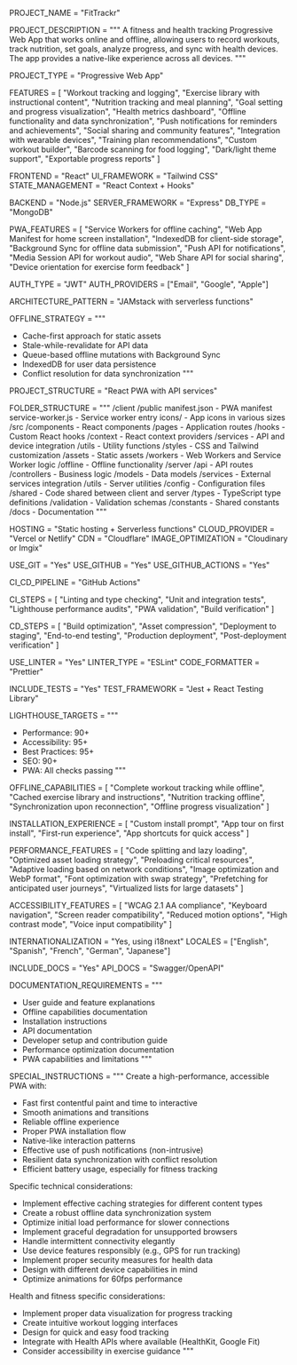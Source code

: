 <!-- 
GENESIS PROJECT SPECIFICATION - PROGRESSIVE WEB APP
-->

<!--===============================================================================-->
<!-- PROJECT BASICS -->
<!--===============================================================================-->

PROJECT_NAME = "FitTrackr"

PROJECT_DESCRIPTION = """
A fitness and health tracking Progressive Web App that works online and offline,
allowing users to record workouts, track nutrition, set goals, analyze progress,
and sync with health devices. The app provides a native-like experience across
all devices.
"""

<!--===============================================================================-->
<!-- PROJECT TYPE -->
<!--===============================================================================-->

PROJECT_TYPE = "Progressive Web App"

<!--===============================================================================-->
<!-- CORE FEATURES -->
<!--===============================================================================-->

FEATURES = [
    "Workout tracking and logging",
    "Exercise library with instructional content",
    "Nutrition tracking and meal planning",
    "Goal setting and progress visualization",
    "Health metrics dashboard",
    "Offline functionality and data synchronization",
    "Push notifications for reminders and achievements",
    "Social sharing and community features",
    "Integration with wearable devices",
    "Training plan recommendations",
    "Custom workout builder",
    "Barcode scanning for food logging",
    "Dark/light theme support",
    "Exportable progress reports"
]

<!--===============================================================================-->
<!-- TECHNOLOGY STACK -->
<!--===============================================================================-->

FRONTEND = "React"
UI_FRAMEWORK = "Tailwind CSS"
STATE_MANAGEMENT = "React Context + Hooks"

BACKEND = "Node.js"
SERVER_FRAMEWORK = "Express"
DB_TYPE = "MongoDB"

PWA_FEATURES = [
    "Service Workers for offline caching",
    "Web App Manifest for home screen installation",
    "IndexedDB for client-side storage",
    "Background Sync for offline data submission",
    "Push API for notifications",
    "Media Session API for workout audio",
    "Web Share API for social sharing",
    "Device orientation for exercise form feedback"
]

AUTH_TYPE = "JWT"
AUTH_PROVIDERS = ["Email", "Google", "Apple"]

<!--===============================================================================-->
<!-- ARCHITECTURE PATTERNS -->
<!--===============================================================================-->

ARCHITECTURE_PATTERN = "JAMstack with serverless functions"

OFFLINE_STRATEGY = """
- Cache-first approach for static assets
- Stale-while-revalidate for API data
- Queue-based offline mutations with Background Sync
- IndexedDB for user data persistence
- Conflict resolution for data synchronization
"""

<!--===============================================================================-->
<!-- PROJECT STRUCTURE -->
<!--===============================================================================-->

PROJECT_STRUCTURE = "React PWA with API services"

FOLDER_STRUCTURE = """
/client
  /public
    manifest.json - PWA manifest
    service-worker.js - Service worker entry
    icons/ - App icons in various sizes
  /src
    /components - React components
    /pages - Application routes
    /hooks - Custom React hooks
    /context - React context providers
    /services - API and device integration
    /utils - Utility functions
    /styles - CSS and Tailwind customization
    /assets - Static assets
    /workers - Web Workers and Service Worker logic
    /offline - Offline functionality
/server
  /api - API routes
  /controllers - Business logic
  /models - Data models
  /services - External services integration
  /utils - Server utilities
  /config - Configuration files
/shared - Code shared between client and server
  /types - TypeScript type definitions
  /validation - Validation schemas
  /constants - Shared constants
/docs - Documentation
"""

<!--===============================================================================-->
<!-- CLOUD & DEPLOYMENT -->
<!--===============================================================================-->

HOSTING = "Static hosting + Serverless functions"
CLOUD_PROVIDER = "Vercel or Netlify"
CDN = "Cloudflare"
IMAGE_OPTIMIZATION = "Cloudinary or Imgix"

<!--===============================================================================-->
<!-- VERSION CONTROL & COLLABORATION -->
<!--===============================================================================-->

USE_GIT = "Yes"
USE_GITHUB = "Yes"
USE_GITHUB_ACTIONS = "Yes"

<!--===============================================================================-->
<!-- CONTINUOUS INTEGRATION & DEPLOYMENT -->
<!--===============================================================================-->

CI_CD_PIPELINE = "GitHub Actions"

CI_STEPS = [
    "Linting and type checking",
    "Unit and integration tests",
    "Lighthouse performance audits",
    "PWA validation",
    "Build verification"
]

CD_STEPS = [
    "Build optimization",
    "Asset compression",
    "Deployment to staging",
    "End-to-end testing",
    "Production deployment",
    "Post-deployment verification"
]

<!--===============================================================================-->
<!-- CODE QUALITY & STANDARDS -->
<!--===============================================================================-->

USE_LINTER = "Yes"
LINTER_TYPE = "ESLint"
CODE_FORMATTER = "Prettier"

INCLUDE_TESTS = "Yes"
TEST_FRAMEWORK = "Jest + React Testing Library"

<!--===============================================================================-->
<!-- PWA SPECIFIC REQUIREMENTS -->
<!--===============================================================================-->

LIGHTHOUSE_TARGETS = """
- Performance: 90+
- Accessibility: 95+
- Best Practices: 95+
- SEO: 90+
- PWA: All checks passing
"""

OFFLINE_CAPABILITIES = [
    "Complete workout tracking while offline",
    "Cached exercise library and instructions",
    "Nutrition tracking offline",
    "Synchronization upon reconnection",
    "Offline progress visualization"
]

INSTALLATION_EXPERIENCE = [
    "Custom install prompt",
    "App tour on first install",
    "First-run experience",
    "App shortcuts for quick access"
]

<!--===============================================================================-->
<!-- PERFORMANCE OPTIMIZATION -->
<!--===============================================================================-->

PERFORMANCE_FEATURES = [
    "Code splitting and lazy loading",
    "Optimized asset loading strategy",
    "Preloading critical resources",
    "Adaptive loading based on network conditions",
    "Image optimization and WebP format",
    "Font optimization with swap strategy",
    "Prefetching for anticipated user journeys",
    "Virtualized lists for large datasets"
]

<!--===============================================================================-->
<!-- ACCESSIBILITY & INTERNATIONALIZATION -->
<!--===============================================================================-->

ACCESSIBILITY_FEATURES = [
    "WCAG 2.1 AA compliance",
    "Keyboard navigation",
    "Screen reader compatibility",
    "Reduced motion options",
    "High contrast mode",
    "Voice input compatibility"
]

INTERNATIONALIZATION = "Yes, using i18next"
LOCALES = ["English", "Spanish", "French", "German", "Japanese"]

<!--===============================================================================-->
<!-- DOCUMENTATION -->
<!--===============================================================================-->

INCLUDE_DOCS = "Yes"
API_DOCS = "Swagger/OpenAPI"

DOCUMENTATION_REQUIREMENTS = """
- User guide and feature explanations
- Offline capabilities documentation
- Installation instructions
- API documentation
- Developer setup and contribution guide
- Performance optimization documentation
- PWA capabilities and limitations
"""

<!--===============================================================================-->
<!-- SPECIAL INSTRUCTIONS -->
<!--===============================================================================-->

SPECIAL_INSTRUCTIONS = """
Create a high-performance, accessible PWA with:
- Fast first contentful paint and time to interactive
- Smooth animations and transitions
- Reliable offline experience
- Proper PWA installation flow
- Native-like interaction patterns
- Effective use of push notifications (non-intrusive)
- Resilient data synchronization with conflict resolution
- Efficient battery usage, especially for fitness tracking

Specific technical considerations:
- Implement effective caching strategies for different content types
- Create a robust offline data synchronization system
- Optimize initial load performance for slower connections
- Implement graceful degradation for unsupported browsers
- Handle intermittent connectivity elegantly
- Use device features responsibly (e.g., GPS for run tracking)
- Implement proper security measures for health data
- Design with different device capabilities in mind
- Optimize animations for 60fps performance

Health and fitness specific considerations:
- Implement proper data visualization for progress tracking
- Create intuitive workout logging interfaces
- Design for quick and easy food tracking
- Integrate with Health APIs where available (HealthKit, Google Fit)
- Consider accessibility in exercise guidance
""" 
